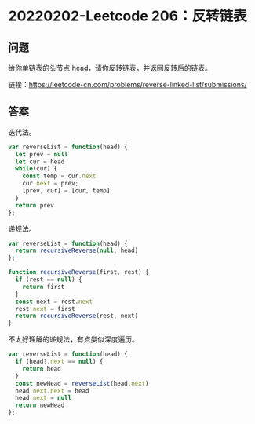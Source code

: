 # 20220202-Leetcode 206：反转链表

## 问题

给你单链表的头节点 head，请你反转链表，并返回反转后的链表。

链接：https://leetcode-cn.com/problems/reverse-linked-list/submissions/

## 答案

迭代法。

```JavaScript
var reverseList = function(head) {
  let prev = null
  let cur = head
  while(cur) {
    const temp = cur.next
    cur.next = prev;
    [prev, cur] = [cur, temp]
  }
  return prev
};
```

递规法。

```JavaScript
var reverseList = function(head) {
  return recursiveReverse(null, head)
};

function recursiveReverse(first, rest) {
  if (rest == null) {
    return first
  }
  const next = rest.next
  rest.next = first
  return recursiveReverse(rest, next)
}
```

不太好理解的递规法，有点类似深度遍历。

```JavaScript
var reverseList = function(head) {
  if (head?.next == null) {
    return head
  }
  const newHead = reverseList(head.next)
  head.next.next = head
  head.next = null
  return newHead
};
```



